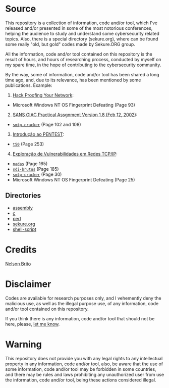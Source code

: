 # Source
This repository is a collection of information, code and/or tool, which I've released and/or presented in some of the most notorious conferences, helping the audience to study and understand some cybersecurity related topics. Also, there is a special directory (sekure.org), where can be found some really "old, but gold" codes made by Sekure.ORG group.

All the information, code and/or tool contained on this repository is the result of hours, and hours of researching process, conducted by myself on my spare time, in the hope of contributing to the cybersecurity community.

By the way, some of information, code and/or tool has been shared a long time ago, and, due to its relevance, has been mentioned by some publications. Example:
1. [Hack Proofing Your Network](https://books.google.com.br/books?id=Fr9UOKzOjsAC&printsec=frontcover):
* Microsoft Windows NT OS Fingerprint Defeating (Page 93)
2. [SANS GIAC Practical Assgnment Version 1.8 (Feb 12, 2002)](https://www.giac.org/paper/gcfw/375/giac-gcfw-assignment-pass/101242):
* [```smtp-cracker```](https://github.com/nbrito/source/tree/master/c/smtp-cracker) (Page 102 and 108)
3. [Introdução ao PENTEST](https://books.google.com.br/books?id=M4fDCAAAQBAJ&printsec=frontcover):
* [```t50```](https://github.com/nbrito/source/tree/master/c/t50) (Page 253)
4. [Exploração de Vulnerabilidades em Redes TCP/IP](https://books.google.com.br/books?id=JCXbDgAAQBAJ&printsec=frontcover):
* [```nadas```](https://github.com/nbrito/source/blob/master/shell-script/nadas) (Page 165)
* [```sdi-brutus```](https://github.com/nbrito/source/tree/master/perl/sdi-brutus) (Page 185)
* [```smtp-cracker```](https://github.com/nbrito/source/tree/master/c/smtp-cracker) (Page 30)
* Microsoft Windows NT OS Fingerprint Defeating (Page 25)

## Directories
* [assembly](https://github.com/nbrito/source/tree/master/assembly)
* [c](https://github.com/nbrito/source/tree/master/c)
* [perl](https://github.com/nbrito/source/tree/master/perl)
* [sekure.org](https://github.com/nbrito/source/tree/master/sekure.org)
* [shell-script](https://github.com/nbrito/source/tree/master/shell-script)

# Credits
[Nelson Brito](mailto:nbrito@sekure.org)

# Disclaimer
Codes are available for research purposes only, and I vehemently deny the malicious use, as well as the illegal purpose use, of any information, code and/or tool contained on this repository.

If you think there is any information, code and/or tool that should not be here, please, [let me know](mailto:nbrito@sekure.org).

# Warning
This repository does not provide you with any legal rights to any intellectual property in any information, code and/or tool, also, be aware that the use of some information, code and/or tool may be forbidden in some countries, and there may be rules and laws prohibiting any unauthorized user from use the information, code and/or tool, being these actions considered illegal.
